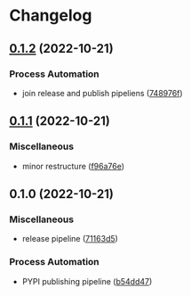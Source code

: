 # Changelog

## [0.1.2](https://github.com/lecardozo/pip-resolved/compare/v0.1.1...v0.1.2) (2022-10-21)


### Process Automation

* join release and publish pipeliens ([748976f](https://github.com/lecardozo/pip-resolved/commit/748976f0efaa1058e8ad5b32fdd5d453ab9ad521))

## [0.1.1](https://github.com/lecardozo/pip-resolved/compare/v0.1.0...v0.1.1) (2022-10-21)


### Miscellaneous

* minor restructure ([f96a76e](https://github.com/lecardozo/pip-resolved/commit/f96a76e21fb398dab1d89bd28128cf9c5423c03b))

## 0.1.0 (2022-10-21)


### Miscellaneous

* release pipeline ([71163d5](https://github.com/lecardozo/pip-resolved/commit/71163d5828dcf8977b163d75d1b36e81ed1878b3))


### Process Automation

* PYPI publishing pipeline ([b54dd47](https://github.com/lecardozo/pip-resolved/commit/b54dd4783774e71e68facae445c2bc058d522667))
